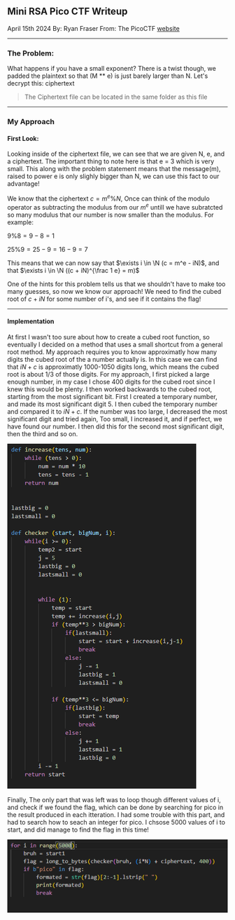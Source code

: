 ## Mini RSA Pico CTF Writeup

April 15th 2024
By: Ryan Fraser
From: The PicoCTF [website]("https://picoctf.org/")


---

### The Problem: 

What happens if you have a small exponent? There is a twist though, we padded the plaintext so that (M ** e) is just barely larger than N. Let's decrypt this: ciphertext
> The Ciphertext file can be located in the same folder as this file

---

### My Approach

#### First Look:

Looking inside of the ciphertext file, we can see that we are given N, e, and a ciphertext. The important thing to note here is that e = 3 which is very small. This along with the problem statement means that the message(m), raised to power e is only slighly bigger than N, we can use this fact to our advantage!

We know that the ciphertext $c = m^e \% N$, Once can think of the modulo operator as subtracting the modulus from our $m^e$ untill we have subratcted so many modulus that our number is now smaller than the modulus. For example:

$9 \% 8 = 9 - 8 = 1$

$25 \% 9 = 25 -9 = 16 - 9 = 7$

This means that we can now say that $\exists i \in \N (c = m^e - iN)$, and that $\exists i \in \N ((c + iN)^{\frac 1 e} = m)$

One of the hints for this problem tells us that we shouldn't have to make too many guesses, so now we know our approach! We need to find the cubed root of $c+iN$ for some number of i's, and see if it contains the flag!

---

#### Implementation

At first I wasn't too sure about how to create a cubed root function, so eventually I decided on a method that uses a small shortcut from a general root method. My approach requires you to know approximatly how many digits the cubed root of the a number actually is. In this case we can find that $iN + c$ is approximatly 1000-1050 digits long, which means the cubed root is about 1/3 of those digits. For my approach, I first picked a large enough number, in my case I chose 400 digits for the cubed root since I knew this would be plenty. I then worked backwards to the cubed root, starting from the most significant bit. First I created a temporary number, and made its most significant digit 5. I then cubed the temporary number and compared it to $iN +c$. If the number was too large, I decreased the most significant digit and tried again, Too small, I increased it, and if perfect, we have found our number. I then did this for the second most significant digit, then the third and so on.

<img src="Images/checker.png"
     alt="Shift Back Image"/>


Finally, The only part that was left was to loop though different values of i, and check if we found the flag, which can be done by searching for pico in the result produced in each itteration. I had some trouble with this part, and had to search how to seach an integer for pico. I chsose 5000 values of i to start, and did manage to find the flag in this time!


<img src="Images/main.png"
     alt="Shift Back Image"/>





